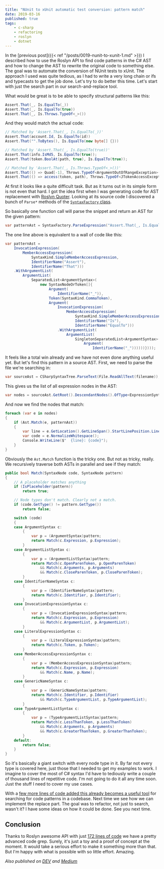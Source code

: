 ```yaml
---
title: "NUnit to xUnit automatic test conversion: pattern match"
date: 2019-03-16
published: true
tags:
    - c-sharp
    - refactoring
    - roslyn
    - dotnet
---
```


In the [previous post]({{< ref "/posts/0019-nunit-to-xunit-1.md" >}}) I described how to use the Roslyn API to find code patterns in the C# AST and how to change the AST to rewrite the original code to something else. The goal was to automate the conversion of NUnit tests to xUnit. The approach I used was quite tedious, as I had to write a very long chain or ifs and typecasts to get the job done. Let's try to do better this time. Let's start with just the search part in our search-and-replace tool.

What would be great is to be able to specify structural patterns like this:

```c#
Assert.That(_, Is.EqualTo(_))
Assert.That(_, Is.EqualTo(true))
Assert.That(_, Is.Throws.TypeOf<_>())
```

And they would match the actual code:

```c#
// Matched by 'Assert.That(_, Is.EqualTo(_))'
Assert.That(account.Id, Is.EqualTo(id))
Assert.That("".ToBytes(), Is.EqualTo(new byte[] {}))

// Matched by 'Assert.That(_, Is.EqualTo(true))'
Assert.That(info.IsMd5, Is.EqualTo(true));
Assert.That(token.BoolAt(path, true), Is.EqualTo(true));

// Matched by 'Assert.That(_, Is.Throws.TypeOf<_>())'
Assert.That(() => Quad[-1], Throws.TypeOf<ArgumentOutOfRangeException>())
Assert.That(() => access(token, path), Throws.TypeOf<JTokenAccessException>())
```

At first it looks like a quite difficult task. But as it turns out in its simple form is not even that hard. I got the idea first when I was generating code for AST replacement with [Roslyn Quoter](https://roslynquoter.azurewebsites.net/). Looking at its source code I discovered a bunch of `Parse*` methods of the [`SyntaxFactory` class](https://docs.microsoft.com/en-us/dotnet/api/microsoft.codeanalysis.csharp.syntaxfactory?view=roslyn-dotnet).

So basically one function call will parse the snippet and return an AST for the given pattern:

```c#
var patternAst = SyntaxFactory.ParseExpression("Assert.That(_, Is.EqualTo(_))");
```

The one line above is equivalent to a wall of code like this:

```c#
var patternAst =
    InvocationExpression(
        MemberAccessExpression(
            SyntaxKind.SimpleMemberAccessExpression,
            IdentifierName("Assert"),
            IdentifierName("That")))
    .WithArgumentList(
        ArgumentList(
            SeparatedList<ArgumentSyntax>(
                new SyntaxNodeOrToken[]{
                    Argument(
                        IdentifierName("_")),
                    Token(SyntaxKind.CommaToken),
                    Argument(
                        InvocationExpression(
                            MemberAccessExpression(
                                SyntaxKind.SimpleMemberAccessExpression,
                                IdentifierName("Is"),
                                IdentifierName("EqualTo")))
                        .WithArgumentList(
                            ArgumentList(
                                SingletonSeparatedList<ArgumentSyntax>(
                                    Argument(
                                        IdentifierName("_"))))))})));
```

It feels like a total win already and we have not even done anything useful yet. But let's find this pattern in a source AST. First, we need to parse the file we're searching in:

```c#
var sourceAst = CSharpSyntaxTree.ParseText(File.ReadAllText(filename));
```

This gives us the list of all expression nodes in the AST:

```c#
var nodes = sourceAst.GetRoot().DescendantNodes().OfType<ExpressionSyntax>();
```

And now we find the nodes that match:

```c#
foreach (var e in nodes)
{
    if (Ast.Match(e, patternAst))
    {
        var line = e.GetLocation().GetLineSpan().StartLinePosition.Line;
        var code = e.NormalizeWhitespace();
        Console.WriteLine($"  {line}: {code}");
    }
}
```

Obviously the `Ast.Match` function is the tricky one. But not as tricky, really. We recursively traverse both ASTs in parallel and see if they match:

```c#
public bool Match(SyntaxNode code, SyntaxNode pattern)
{
    // A placeholder matches anything
    if (IsPlaceholder(pattern))
        return true;

    // Node types don't match. Clearly not a match.
    if (code.GetType() != pattern.GetType())
        return false;

    switch (code)
    {
    case ArgumentSyntax c:
        {
            var p = (ArgumentSyntax)pattern;
            return Match(c.Expression, p.Expression);
        }
    case ArgumentListSyntax c:
        {
            var p = (ArgumentListSyntax)pattern;
            return Match(c.OpenParenToken, p.OpenParenToken)
                && Match(c.Arguments, p.Arguments)
                && Match(c.CloseParenToken, p.CloseParenToken);
        }
    case IdentifierNameSyntax c:
        {
            var p = (IdentifierNameSyntax)pattern;
            return Match(c.Identifier, p.Identifier);
        }
    case InvocationExpressionSyntax c:
        {
            var p = (InvocationExpressionSyntax)pattern;
            return Match(c.Expression, p.Expression)
                && Match(c.ArgumentList, p.ArgumentList);
        }
    case LiteralExpressionSyntax c:
        {
            var p = (LiteralExpressionSyntax)pattern;
            return Match(c.Token, p.Token);
        }
    case MemberAccessExpressionSyntax c:
        {
            var p = (MemberAccessExpressionSyntax)pattern;
            return Match(c.Expression, p.Expression)
                && Match(c.Name, p.Name);
        }
    case GenericNameSyntax c:
        {
            var p = (GenericNameSyntax)pattern;
            return Match(c.Identifier, p.Identifier)
                && Match(c.TypeArgumentList, p.TypeArgumentList);
        }
    case TypeArgumentListSyntax c:
        {
            var p = (TypeArgumentListSyntax)pattern;
            return Match(c.LessThanToken, p.LessThanToken)
                && Match(c.Arguments, p.Arguments)
                && Match(c.GreaterThanToken, p.GreaterThanToken);
        }
    default:
        return false;
    }
}
```

So it's basically a giant switch with every node type in it. By far not every type is covered here, just those that I needed to get my examples to work. I imagine to cover the most of C# syntax I'd have to tediously write a couple of thousand lines of repetitive code. I'm not going to do it all any time soon. Just the stuff I need to cover my use cases.

With a [few more lines of code added this already becomes a useful tool](https://gist.github.com/detunized/d02a0640986f44243dc01e5f50f42e74) for searching for code patterns in a codebase. Next time we see how we can implement the replace part. The goal was to refactor, not just to search, wasn't it? I have some ideas on how it could be done. See you next time.

## Conclusion

Thanks to Roslyn awesome API with just [172 lines of code](https://gist.github.com/detunized/d02a0640986f44243dc01e5f50f42e74) we have a pretty advanced code grep. Surely, it's just a toy and a proof of concept at the moment. It would take a serious effort to make it something more than that. But I'm happy with what is possible with so little effort. Amazing.

*Also published on [DEV](https://dev.to/detunized/nunit-to-xunit-automatic-test-conversion-pattern-match-5alb) and [Medium](https://medium.com/@detunized/nunit-to-xunit-automatic-test-conversion-pattern-match-9628360f74a5)*
